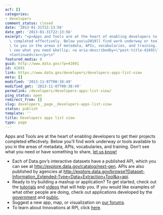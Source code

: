 ```yaml
---
acf: []
categories:
- developers
comment_status: closed
date: '2013-01-31T22:13:56'
date_gmt: '2013-01-31T22:13:56'
excerpt: "<p>Apps and Tools are at the heart of enabling developers to get their projects\
  \ completed effectively. Below you\u2019ll find work underway or tools available\
  \ to you in the areas of metadata, APIs, vocabularies, and training. Don\u2019t\
  \ see what you need &hellip; <a aria-describedby=\"post-title-41691\" href=\"https://www.data.gov/developers/developers-apps-list-view\"\
  >Continued</a></p>\n"
featured_media: 0
guid: http://www.data.gov/?p=41691
id: 41691
link: https://www.data.gov/developers/developers-apps-list-view
meta: []
modified: '2013-11-07T00:38:49'
modified_gmt: '2013-11-07T00:38:49'
permalink: /developers/developers-apps-list-view/
ping_status: open
redirect_from: []
slug: developers__page__developers-apps-list-view
status: publish
template: ''
title: Developers apps list view
type: page
---
```

Apps and Tools are at the heart of enabling developers to get their projects completed effectively. Below you’ll find work underway or tools available to you in the areas of metadata, APIs, vocabularies, and training. Don’t see what you need or have something to share, [let us know!](/developers/page/developer-forums)


* Each of Data.gov’s interactive datasets have a published API, which you can see at <http://explore.data.gov/catalog/next-gen>. APIs are also published by agencies at <http://explore.data.gov/browse?Dataset-Information_Extended-Type=Data+Extraction+Tool&q=api>.
* Ready to try building a mashup or application? To get started, check out the [tutorials](http://logd.tw.rpi.edu/tutorials) and [videos](http://logd.tw.rpi.edu/videos) that will help you. If you would like examples of what other people are doing, check out applications developed by the [government](https://explore.data.gov/catalog/apps) and [public](/developers/showcase).
* Suggest a new app, map, or visualization on [our forums](/developers/page/developer-forums).
* To learn about Innovations at RPI, click [here](/developers/page/innovations-rpi "Innovations at RPI").


